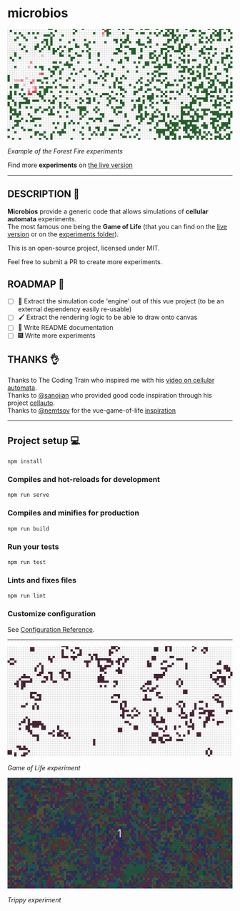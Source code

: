 # microbios

![microbios](./src/assets/fire.gif)

_Example of the Forest Fire experiments_

Find more **experiments** on [the live version](https://cyrilf.github.io/microbios/)

----

## DESCRIPTION 📖

**Microbios** provide a generic code that allows simulations of **cellular automata** experiments.  
The most famous one being the **Game of Life** (that you can find on the [live version](https://cyrilf.github.io/microbios/) or on the [experiments folder](https://github.com/cyrilf/microbios/tree/5bcf07ffca6d75c2462a3c8af5e05b2dbc402961/src/experiments)).

This is an open-source project, licensed under MIT.

Feel free to submit a PR to create more experiments.

## ROADMAP 🚀

- [ ] 🚒 Extract the simulation code 'engine' out of this vue project (to be an external dependency easily re-usable)
- [ ] 🖌 Extract the rendering logic to be able to draw onto canvas
- [ ] 📑 Write README documentation
- [ ] 🎆 Write more experiments

## THANKS 👌

Thanks to The Coding Train who inspired me with his [video on cellular automata](https://www.youtube.com/watch?v=DKGodqDs9sA).  
Thanks to [@sanojian](https://github.com/sanojian) who provided good code inspiration through his project [cellauto](https://github.com/sanojian/cellauto).  
Thanks to [@nemtsov](https://github.com/nemtsov) for the vue-game-of-life [inspiration](https://github.com/nemtsov/conways-game-of-life-vue)

----


## Project setup 💻
```
npm install
```

### Compiles and hot-reloads for development
```
npm run serve
```

### Compiles and minifies for production
```
npm run build
```

### Run your tests
```
npm run test
```

### Lints and fixes files
```
npm run lint
```

### Customize configuration
See [Configuration Reference](https://cli.vuejs.org/config/).

----

![trippy](./src/assets/gol.gif)

_Game of Life experiment_

![trippy](./src/assets/trippy.gif)

_Trippy experiment_
